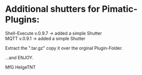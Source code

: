 # Additional shutters for Pimatic-Plugins: 
  
Shell-Execute v.0.9.7 -> added a simple Shutter  
MQTT          v.0.9.1 -> added a simple Shutter  
  
Extract the ".tar.gz" copy it over the orginal Plugin-Folder.  
  
...and ENJOY.  
  
  
  
MfG HelgeTNT  

